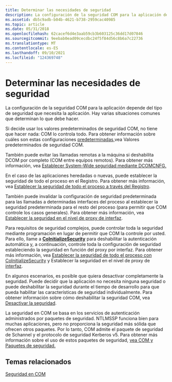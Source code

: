 ```yaml
---
title: Determinar las necesidades de seguridad
description: La configuración de la seguridad COM para la aplicación depende del tipo de seguridad que necesita la aplicación. Hay varias situaciones comunes que determinan lo que debe hacer.
ms.assetid: db5c9adb-b04b-4621-b738-2959cac40985
ms.topic: article
ms.date: 05/31/2018
ms.openlocfilehash: 62cacef6d4e3aab59cb3b603125c36dd17d07846
ms.sourcegitcommit: 9eebab0ead09cecdbc24f5f84d56c8b6a7c22736
ms.translationtype: MT
ms.contentlocale: es-ES
ms.lasthandoff: 09/10/2021
ms.locfileid: "124369748"
---
```

# <a name="determining-your-security-needs"></a>Determinar las necesidades de seguridad

La configuración de la seguridad COM para la aplicación depende del tipo de seguridad que necesita la aplicación. Hay varias situaciones comunes que determinan lo que debe hacer.

Si decide usar los valores predeterminados de seguridad COM, no tiene que hacer nada: COM lo controla todo. Para obtener información sobre cuáles son estas configuraciones [predeterminadas,](com-security-defaults.md)vea Valores predeterminados de seguridad COM.

También puede evitar las llamadas remotas a la máquina si deshabilita DCOM por completo (COM entre equipos remotos). Para obtener más información, vea [Establecer System-Wide seguridad mediante DCOMCNFG.](setting-machine-wide-security-using-dcomcnfg.md)

En el caso de las aplicaciones heredadas o nuevas, puede establecer la seguridad de todo el proceso en el Registro. Para obtener más información, vea [Establecer la seguridad de todo el proceso a través del Registro](setting-processwide-security-through-the-registry.md).

También puede invalidar la configuración de seguridad predeterminada para las llamadas a determinadas interfaces del proceso al establecer la seguridad predeterminada para el resto del proceso (para permitir que COM controle los casos generales). Para obtener más información, vea [Establecer la seguridad en el nivel de proxy de interfaz](setting-security-at-the-interface-proxy-level.md).

Para requisitos de seguridad complejos, puede controlar toda la seguridad mediante programación en lugar de permitir que COM la controle por usted. Para ello, llame a [**CoInitializeSecurity**](/windows/desktop/api/combaseapi/nf-combaseapi-coinitializesecurity) para deshabilitar la autenticación automática y, a continuación, controle toda la configuración de seguridad estableciendo la seguridad en función del proxy por interfaz. Para obtener más información, vea [Establecer la seguridad de todo el proceso con CoInitializeSecurity](setting-processwide-security-with-coinitializesecurity.md) y Establecer la seguridad en el nivel de proxy de [interfaz](setting-security-at-the-interface-proxy-level.md).

En algunos escenarios, es posible que quiera desactivar completamente la seguridad. Puede decidir que la aplicación no necesita ninguna seguridad o puede deshabilitar la seguridad durante el tiempo de desarrollo para que pueda habilitar las características de seguridad individualmente. Para obtener información sobre cómo deshabilitar la seguridad COM, vea [Desactivar la seguridad](turning-off-security.md).

La seguridad en COM se basa en los servicios de autenticación administrados por paquetes de seguridad. NTLMSSP funciona bien para muchas aplicaciones, pero no proporciona la seguridad más sólida que ofrecen otros paquetes. Por lo tanto, COM admite el paquete de seguridad de Schannel y el protocolo de seguridad Kerberos v5. Para obtener más información sobre el uso de estos paquetes de seguridad, [vea COM y Paquetes de seguridad.](com-and-security-packages.md)

## <a name="related-topics"></a>Temas relacionados

<dl> <dt>

[Seguridad en COM](security-in-com.md)
</dt> </dl>

 

 




